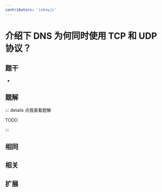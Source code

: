```yaml
---
contributors: 'isboyjc'
---
```


# 介绍下 DNS 为何同时使用 TCP 和 UDP 协议？


## 题干

- 



## 题解

::: details 点我查看题解

  TODO

:::



## 相同


## 相关


## 扩展

